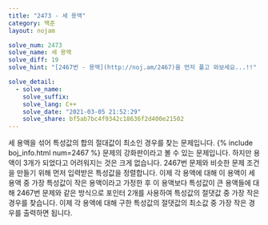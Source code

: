 ```yaml
---
title: "2473 - 세 용액"
category: 백준
layout: nojam

solve_num: 2473
solve_name: 세 용액
solve_diff: 19
solve_hint: "[2467번 - 용액](http://noj.am/2467)을 먼저 풀고 와보세요...!!"

solve_detail:
  - solve_name:
    solve_suffix:
    solve_lang: C++
    solve_date: "2021-03-05 21:52:29"
    solve_share: bf5ab7bc4f9342c18636f2d400e21502
---
```


세 용액을 섞어 특성값의 합의 절대값이 최소인 경우를 찾는 문제입니다. {% include boj_info.html num=2467 %} 문제의 강화판이라고 볼 수 있는 문제입니다. 하지만 용액이 3개가 되었다고 어려워지는 것은 크게 없습니다. 2467번 문제와 비슷한 문제 조건을 만들기 위해 먼저 입력받은 특성값을 정렬합니다. 이제 각 용액에 대해 이 용액이 세 용액 중 가장 특성값이 작은 용액이라고 가정한 후 이 용액보다 특성값이 큰 용액들에 대해 2467번 문제와 같은 방식으로 포인터 2개를 사용하여 특성값의 절댓값 중 가장 작은 경우를 찾습니다. 이제 각 용액에 대해 구한 특성값의 절댓값의 최소값 중 가장 작은 경우를 출력하면 됩니다.
